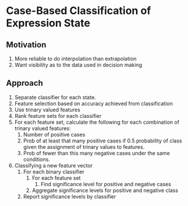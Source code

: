 # Case-Based Classification of Expression State
## Motivation
1. More reliable to do interpolation than extrapolation
2. Want visibility as to the data used in decision making

## Approach
1. Separate classifier for each state.
2. Feature selection based on accuracy achieved from classification
3. Use trinary valued features
4. Rank feature sets for each classifier
5. For each feature set, calculate the following for each combination of trinary valued features:
   1. Number of positive cases
   2. Prob of at least that many positive cases if 0.5 probability of class given the assignment of trinary values to features.
   3. Prob of fewer than this many negative cases under the same conditions.
1. Classifying a new feature vector
   1. For each binary classifier
      1. For each feature set
         1. Find significance level for positive and negative cases
      1. Aggregate significance levels for positive and negative class
   1. Report significance levels by classifier
